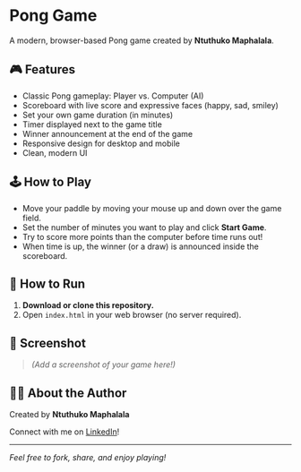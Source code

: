 # Pong Game

A modern, browser-based Pong game created by **Ntuthuko Maphalala**.

## 🎮 Features
- Classic Pong gameplay: Player vs. Computer (AI)
- Scoreboard with live score and expressive faces (happy, sad, smiley)
- Set your own game duration (in minutes)
- Timer displayed next to the game title
- Winner announcement at the end of the game
- Responsive design for desktop and mobile
- Clean, modern UI

## 🕹️ How to Play
- Move your paddle by moving your mouse up and down over the game field.
- Set the number of minutes you want to play and click **Start Game**.
- Try to score more points than the computer before time runs out!
- When time is up, the winner (or a draw) is announced inside the scoreboard.

## 🚀 How to Run
1. **Download or clone this repository.**
2. Open `index.html` in your web browser (no server required).

## 📸 Screenshot
> *(Add a screenshot of your game here!)*

## 👨‍💻 About the Author
Created by **Ntuthuko Maphalala**

Connect with me on [LinkedIn](https://www.linkedin.com/in/ntuthukomaphalala)!

---
*Feel free to fork, share, and enjoy playing!* 
